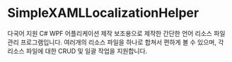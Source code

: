 # SimpleXAMLLocalizationHelper

다국어 지원 C# WPF 어플리케이션 제작 보조용으로 제작한 간단한 언어 리소스 파일 관리 프로그램입니다. 여러개의 리소스 파일을 하나로 합쳐서 편하게 볼 수 있으며, 각 리소스 파일에 대한 CRUD 및 일괄 작업을 지원합니다.
